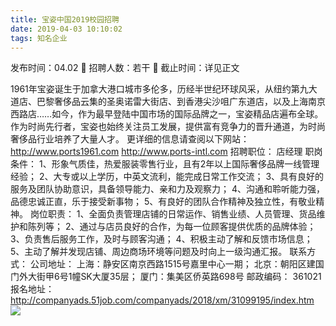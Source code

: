 ```yaml
---
title: 宝姿中国2019校园招聘
date: 2019-04-03 10:10:02
tags: 知名企业
---
```

发布时间：04.02   🌟   招聘人数：若干   🌈   截止时间：详见正文
<!-- more -->
1961年宝姿诞生于加拿大港口城市多伦多，历经半世纪环球风采，从纽约第九大道店、巴黎奢侈品云集的圣奥诺雷大街店、到香港尖沙咀广东道店，以及上海南京西路店……如今，作为最早登陆中国市场的国际品牌之一，宝姿精品店遍布全球。
作为时尚先行者，宝姿也始终关注员工发展，提供富有竞争力的晋升通道，为时尚奢侈品行业培养了大量人才。
更详细的信息请查阅以下网站：
http://www.ports1961.com
http://www.ports-intl.com
招聘职位：
店经理
职岗条件：
1、形象气质佳，热爱服装零售行业，且有2年以上国际奢侈品牌一线管理经验；
2、大专或以上学历，中英文流利，能完成日常工作交流；
3、具有良好的服务及团队协助意识，具备领导能力、亲和力及观察力；
4、沟通和聆听能力强，品德忠诚正直，乐于接受新事物；
5、有良好的团队合作精神及独立性，有敬业精神。
岗位职责：
1、全面负责管理店铺的日常运作、销售业绩、人员管理、货品维护和陈列等；
2、通过与店员良好的合作，为每一位顾客提供优质的品牌体验；
3、负责售后服务工作，及时与顾客沟通；
4、积极主动了解和反馈市场信息；
5、主动了解并发现店铺、周边商场环境等问题及时向上一级沟通汇报。
联系方式：
公司地址： 
上海：静安区南京西路1515号嘉里中心一期；
北京：朝阳区建国门外大街甲6号1幢SK大厦35层；
厦门：集美区侨英路698号
邮政编码： 361021
报名地址：
http://companyads.51job.com/companyads/2018/xm/31099195/index.htm
 
 ![](https://cdn.weiweiblog.cn/20181015134814.png)
